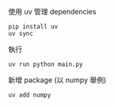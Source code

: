 使用 uv 管理 dependencies
```shell
pip install uv
uv sync
```

執行
```shell
uv run python main.py
```

新增 package (以 numpy 舉例)
```shell
uv add numpy
```